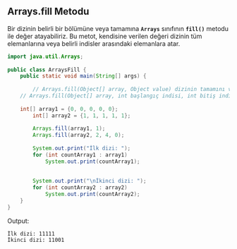 ## Arrays.fill Metodu

Bir dizinin belirli bir bölümüne veya tamamına **``Arrays``** sınıfının **``fill()``** metodu ile değer atayabiliriz. Bu metot, kendisine verilen değeri dizinin tüm elemanlarına veya belirli indisler arasındaki elemanlara atar.

```java
import java.util.Arrays;  
  
public class ArraysFill {  
    public static void main(String[] args) {  
  
        // Arrays.fill(Object[] array, Object value) dizinin tamamını value ile doldurur.  
	// Arrays.fill(Object[] array, int başlangıç indisi, int bitiş indisi (dahil değil), Object value);  
	
	int[] array1 = {0, 0, 0, 0, 0};  
        int[] array2 = {1, 1, 1, 1, 1};  
  
        Arrays.fill(array1, 1);  
        Arrays.fill(array2, 2, 4, 0);  
  
        System.out.print("İlk dizi: ");  
        for (int countArray1 : array1)  
            System.out.print(countArray1);  
  
  
        System.out.print("\nİkinci dizi: ");  
        for (int countArray2 : array2)  
            System.out.print(countArray2);  
    }  
}
```

Output:
```
İlk dizi: 11111
İkinci dizi: 11001
```


